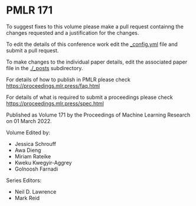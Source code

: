 # PMLR 171

To suggest fixes to this volume please make a pull request containng the changes requested and a justification for the changes.

To edit the details of this conference work edit the [_config.yml](./_config.yml) file and submit a pull request.

To make changes to the individual paper details, edit the associated paper file in the [./_posts](./_posts) subdirectory.

For details of how to publish in PMLR please check https://proceedings.mlr.press/faq.html

For details of what is required to submit a proceedings please check https://proceedings.mlr.press/spec.html



Published as Volume 171 by the Proceedings of Machine Learning Research on 01 March 2022.

Volume Edited by:
  * Jessica Schrouff
  * Awa Dieng
  * Miriam Rateike
  * Kweku Kwegyir-Aggrey
  * Golnoosh Farnadi

Series Editors:
  * Neil D. Lawrence
  * Mark Reid

